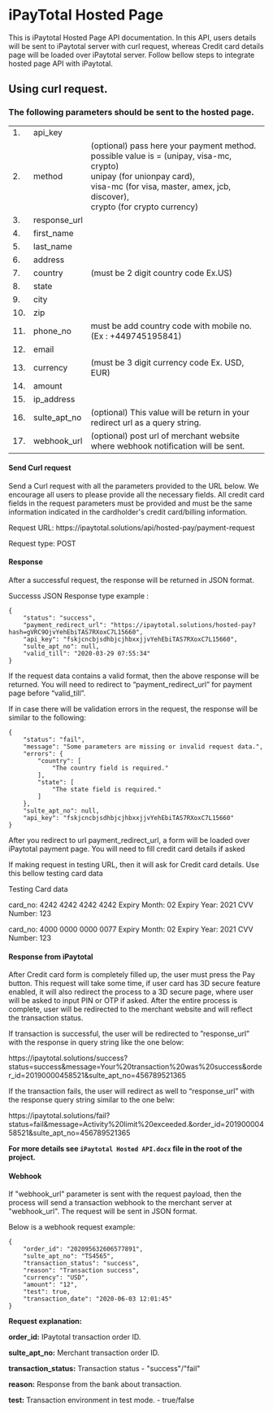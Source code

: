 # iPayTotal Hosted Page 
<p>This is iPaytotal Hosted Page API documentation. In this API, users details will be sent to iPaytotal server with curl request, whereas Credit card details page will be loaded over iPaytotal server. Follow bellow steps to integrate hosted page API with iPaytotal.</p>

## Using curl request.

### The following parameters should be sent to the hosted page.

<em>
<table>

<tr>
    <td>1.</td>
    <td>api_key</td>
    <td></td>
</tr>
<tr>
    <td>2.</td>
    <td>method</td>
    <td>(optional) pass here your payment method.<br />
    possible value is = (unipay, visa-mc, crypto)<br />
    unipay (for unionpay card),<br />
    visa-mc (for visa, master, amex, jcb, discover),<br />
    crypto (for crypto currency)</td>
</tr>
<tr>
    <td>3.</td>
    <td>response_url </td>
    <td></td>
</tr>
<tr>
    <td>4.</td>
    <td>first_name </td>
    <td></td>
</tr>
<tr>
    <td>5.</td>
    <td>last_name </td>
    <td></td>
</tr>
<tr>
    <td>6.</td>
    <td>address </td>
    <td></td>
</tr>
<tr>
    <td>7.</td>
    <td>country</td>
    <td>(must be 2 digit country code Ex.US)</td>
</tr>
<tr>
    <td>8.</td>
    <td>state</td>
    <td></td>
</tr>
<tr>
    <td>9.</td>
    <td>city</td>
    <td></td>
</tr>
<tr>
    <td>10.</td>
    <td>zip</td>
    <td></td>
</tr>
<tr>
    <td>11.</td>
    <td>phone_no </td>
    <td>must be add country code with mobile no. (Ex : +449745195841)</td>
</tr>
<tr>
    <td>12.</td>
    <td>email </td>
    <td></td>
</tr>
<tr>
    <td>13.</td>
    <td>currency</td>
    <td>(must be 3 digit currency code Ex. USD, EUR)</td>
</tr>
<tr>
    <td>14.</td>
    <td>amount </td>
    <td></td>
</tr>
<tr>
    <td>15.</td>
    <td>ip_address </td>
    <td></td>
</tr>
<tr>
    <td>16.</td>
    <td>sulte_apt_no</td>
    <td>(optional) This value will be return in your redirect url as a query string.</td>
</tr>
<tr>
    <td>17.</td>
    <td>webhook_url</td>
    <td>(optional) post url of merchant website where webhook notification will be sent.</td>
</tr>

</table>
</em>

#### Send Curl request

<p>Send a Curl request with all the parameters provided to the URL below. We encourage all users to please provide all the necessary fields.  All credit card fields in the request parameters must be provided and must be the same information indicated in the cardholder's credit card/billing information.</p>
                                              
<p>Request URL: https://ipaytotal.solutions/api/hosted-pay/payment-request</p>
<p>Request type: POST</p>
    
#### Response

<p>After a successful request, the response will be returned in JSON format.</p>
<p>Successs JSON Response type example :</p>

    {
        "status": "success",
        "payment_redirect_url": "https://ipaytotal.solutions/hosted-pay?hash=gVRC9OjvYehEbiTAS7RXoxC7L15660",
        "api_key": "fskjcncbjsdhbjcjhbxxjjvYehEbiTAS7RXoxC7L15660",
        "sulte_apt_no": null,
        "valid_till": "2020-03-29 07:55:34"
    }
    
<p>If the request data contains a valid format, then the above response will be returned. You will need to redirect to “payment_redirect_url” for payment page before “valid_till”.</p>

<p>If in case there will be validation errors in the request, the response will be similar to the following:</p>
    
    {
        "status": "fail",
        "message": "Some parameters are missing or invalid request data.",
        "errors": {
            "country": [
                "The country field is required."
            ],
            "state": [
                "The state field is required."
            ]
        },
        "sulte_apt_no": null,
        "api_key": "fskjcncbjsdhbjcjhbxxjjvYehEbiTAS7RXoxC7L15660"
    }
 
 <p>After you redirect to url payment_redirect_url, a form will be loaded over iPaytotal payment page. You will need to fill credit card details if asked</p>
 
  <p>If making request in testing URL, then it will ask for Credit card details. Use this bellow testing card data</p>

Testing Card data

card_no: 4242 4242 4242 4242
Expiry Month: 02
Expiry Year: 2021
CVV Number: 123

card_no: 4000 0000 0000 0077
Expiry Month: 02
Expiry Year: 2021
CVV Number: 123

 
#### Response from iPaytotal
 
 <p>After Credit card form is completely filled up, the user must press the Pay button. This request will take some time, if user card has 3D secure feature enabled, it will also redirect the process to a 3D secure page, where user will be asked to input PIN or OTP if asked. After the entire process is complete, user will be redirected to the merchant website and will reflect the transaction status.</p>
 
 <p>If transaction is successful, the user will be redirected to ”response_url” with the response in query string like the one below:</p>
    
 <p>https://ipaytotal.solutions/success?status=success&message=Your%20transaction%20was%20success&order_id=20190000458521&sulte_apt_no=456789521365</p>
 
 <p>If the transaction fails, the user will redirect as well to “response_url” with the response query string similar to the one belw:</p>
 
 <p>https://ipaytotal.solutions/fail?status=fail&message=Activity%20limit%20exceeded.&order_id=20190000458521&sulte_apt_no=456789521365</p>

 <p><b>For more details see <code>iPaytotal Hosted API.docx</code> file in the root of the project.</b></p>

#### Webhook
 
 <p>If "webhook_url" parameter is sent with the request payload, then the process will send a transaction webhook to the merchant server at "webhook_url". The request will be sent in JSON format.</p>
 
 <p>Below is a webhook request example:</p>
    
    {
        "order_id": "202095632606577891",
        "sulte_apt_no": "TS4565",
        "transaction_status": "success",
        "reason": "Transaction success",
        "currency": "USD",
        "amount": "12",
        "test": true,
        "transaction_date": "2020-06-03 12:01:45"
    }
 
 <p><b>Request explanation:</b></p>

 <p><b>order_id:</b>  IPaytotal transaction order ID.</p>
 <p><b>sulte_apt_no:</b>  Merchant transaction order ID.</p>
 <p><b>transaction_status:</b>    Transaction status - "success"/"fail"</p>
 <p><b>reason:</b>    Response from the bank about transaction.</p>
 <p><b>test:</b>  Transaction environment in test mode. - true/false</p>
 

